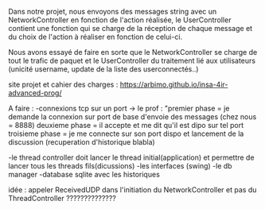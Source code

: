 Dans notre projet, nous envoyons des messages string avec un NetworkController en fonction de l'action réalisée, le UserController contient une fonction qui se charge de la réception de chaque message et du choix de l'action à réaliser en fonction de celui-ci.

Nous avons essayé de faire en sorte que le NetworkController se charge de tout le trafic de paquet et le UserController du traitement lié aux utilisateurs (unicité username, update de la liste des userconnectés..)


site projet et cahier des charges : 
https://arbimo.github.io/insa-4ir-advanced-prog/

A faire : 
-connexions tcp sur un port 
  -> le prof : "premier phase = je demande la connexion sur port de base d'envoie des messages (chez nous = 8888)
                deuxieme phase = il accepte et me dit qu'il est dipo sur tel port 
                troisieme phase = je me connecte sur son port dispo et lancement de la discussion (recuperation d'historique blabla)

-le thread controller doit lancer le thread initial(application) et permettre de lancer tous les threads fils(dicussions)
-les interfaces (swing)
-le db manager 
-database sqlite avec les historiques

idée : appeler ReceivedUDP dans l'initiation du NetworkController et pas du ThreadController ??????????????
